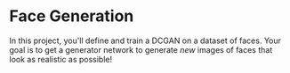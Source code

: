 # Face Generation

In this project, you'll define and train a DCGAN on a dataset of faces. Your goal is to get a generator network to generate *new* images of faces that look as realistic as possible!

